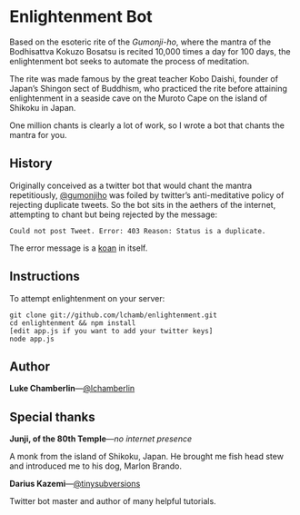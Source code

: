 # Enlightenment Bot

Based on the esoteric rite of the _Gumonji-ho_, where the mantra of the Bodhisattva Kokuzo Bosatsu is recited 10,000 times a day for 100 days, the enlightenment bot seeks to automate the process of meditation.

The rite was made famous by the great teacher Kobo Daishi, founder of Japan’s Shingon sect of Buddhism, who practiced the rite before attaining enlightenment in a seaside cave on the Muroto Cape on the island of Shikoku in Japan.

One million chants is clearly a lot of work, so I wrote a bot that chants the mantra for you.

## History

Originally conceived as a twitter bot that would chant the mantra repetitiously, [@gumonjiho](http://twitter.com/gumonjiho) was foiled by twitter’s anti-meditative policy of rejecting duplicate tweets. So the bot sits in the aethers of the internet, attempting to chant but being rejected by the message:

`Could not post Tweet. Error: 403 Reason: Status is a duplicate.`

The error message is a [koan](http://en.wikipedia.org/wiki/K%C5%8Dan) in itself.

## Instructions

To attempt enlightenment on your server:
```
git clone git://github.com/lchamb/enlightenment.git
cd enlightenment && npm install
[edit app.js if you want to add your twitter keys]
node app.js
```

## Author

**Luke Chamberlin**—[@lchamberlin](http://twitter.com/lchamberlin)

## Special thanks

**Junji, of the 80th Temple**—_no internet presence_

A monk from the island of Shikoku, Japan. He brought me fish head stew and introduced me to his dog, Marlon Brando.

**Darius Kazemi**—[@tinysubversions](http://twitter.com/tinysubversions)

Twitter bot master and author of many helpful tutorials.

